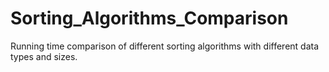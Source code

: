 # Sorting_Algorithms_Comparison
Running time comparison of different sorting algorithms with different data types and sizes. 
